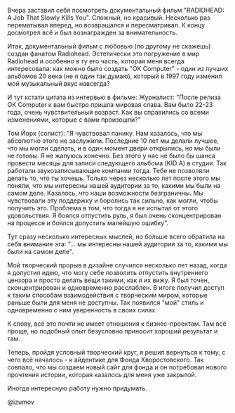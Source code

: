 Вчера заставил себя посмотреть документальный фильм "RADIOHEAD: A Job That Slowly Kills You". Сложный, но красивый. Несколько раз перематывал вперед, но возвращался и пересматривал. К концу досмотрел всё и был вознагражден за внимательность.

Итак, документальный фильм с любовью (по другому не скажешь) создан фанатом Radiohead. Эстетически это погружение в мир Radiohead и особенно в ту его часть, которая меня всегда интересовала: как можно было создать "OK Computer" - один из лучших альбомов 20 века (не я один так думаю), который в 1997 году изменил мой музыкальный вкус навсегда?

И тут кстати цитата из интервью в фильме:
Журналист: "После релиза ОК Computer к вам быстро пришла мировая слава. Вам было 22-23 года, очень чувствительный возраст. Как вы справились со всеми изменениями, которые с вами произошли?"

Том Йорк (солист): "Я чувствовал панику. Нам казалось, что мы абсолютно этого не заслужили. Последние 10 лет мы делали лучшее, что мы могли сделать, и в один момент двери открылись, но мы были не готовы. Я не жалуюсь конечно. Без этого у нас не было бы шанса провести месяцы для записи следующего альбома (KID A) в студии. Так работали звукозаписывающие компании тогда. Тебе не позволяли делать то, что ты хочешь. Только через несколько лет после этого мы поняли, что мы интересны нашей аудитории за то, какими мы были на самом деле. Казалось, что наши возможности безграничны. Мы чувствовали эту поддержку и боролись так сильно, как могли, чтобы получить это. Проблема в том, что тогда я не испытал от этого удовольствия. Я боялся отпустить руль, я был очень сконцентрирован на процессе и боялся допустить малейшую ошибку".

Тут сразу несколько интересных мыслей, но больше всего обратила на себя внимание эта: "... мы интересны нашей аудитории за то, какими мы были на самом деле".

Мой творческий прорыв в дизайне случился несколько лет назад, когда я допустил идею, что могу себе позволить отпустить внутреннего цензора и просто делать вещи такими, как я их вижу. Я был точен, сконцентрирован и одновременно расслаблен. В итоге получил доступ к таким способам взаимодействия с творческим миром, которые раньше были для меня не доступны. Так появился "мой" стиль и одновременно с ним уверенность в своих силах.

К слову, всё это почти не имеет отношения к бизнес-проектам. Там всё проще, но подобный опыт безусловно приносит хороший результат и там.

Теперь, пройдя условный творческий круг, я решил вернуться к тому, с чего всё началось - к айдентике для Фонда Хворостовского. Так совпало, что мы создаем новый сайт для фонда и он потребовал нового прочтения истории, которая казалось для меня уже закрытой. 

Иногда интересную работу нужно придумать.

@izumov